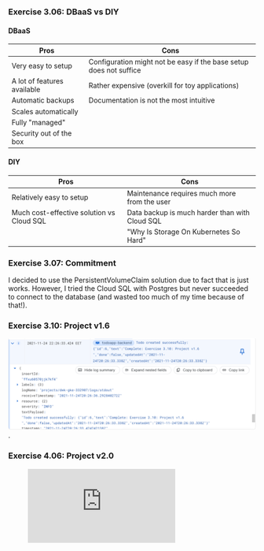 ### Exercise 3.06: DBaaS vs DIY

#### DBaaS

| Pros      | Cons |
| ----------- | ----------- |
| Very easy to setup     | Configuration might not be easy if the base setup does not suffice       |
| A lot of features available   | Rather expensive (overkill for toy applications)       |
| Automatic backups   | Documentation is not the most intuitive       |
| Scales automatically   |     |
| Fully "managed"  |       |
| Security out of the box  |       |

#### DIY

| Pros      | Cons |
| ----------- | ----------- |
| Relatively easy to setup     | Maintenance requires much more from the user       |
| Much cost-effective solution vs Cloud SQL   | Data backup is much harder than with Cloud SQL  |
| | "Why Is Storage On Kubernetes So Hard" | 

### Exercise 3.07: Commitment

I decided to use the PersistentVolumeClaim solution due to fact that is just works. However, I tried the Cloud SQL with
Postgres but never succeeded to connect to the database
(and wasted too much of my time because of that!).

### Exercise 3.10: Project v1.6

![picture of a log in GKE](./GKE_logging.png).

### Exercise 4.06: Project v2.0

<figure class="video_container">
  <iframe src="https://drive.google.com/file/d/1VK4w7YXN4H2daKbeaAcJCKL7fRbtg_CF/view?usp=sharing" frameborder="0" allowfullscreen="true"> </iframe>
</figure>
